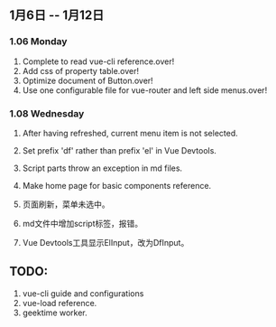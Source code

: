 ## 1月6日 -- 1月12日

### 1.06 Monday
1. Complete to read vue-cli reference.over!
2. Add css of property table.over!
3. Optimize document of Button.over!
4. Use one configurable file for vue-router and left side menus.over!

### 1.08 Wednesday
1. After having refreshed, current menu item is not selected.
2. Set prefix 'df' rather than prefix 'el' in Vue Devtools.
3. Script parts throw an exception in md files.
4. Make home page for basic components reference.

1. 页面刷新，菜单未选中。
2. md文件中增加script标签，报错。
3. Vue Devtools工具显示ElInput，改为DfInput。

## TODO:
1. vue-cli guide and configurations
2. vue-load reference.
3. geektime worker.  